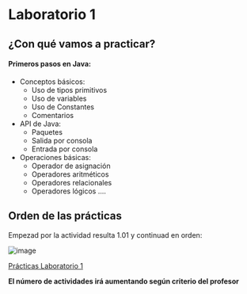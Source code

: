 # Laboratorio 1
## ¿Con qué vamos a practicar?
#### Primeros pasos en Java:
- Conceptos básicos:
  - Uso de tipos primitivos
  - Uso de variables
  - Uso de Constantes
  - Comentarios
- API de Java:
  - Paquetes
  - Salida por consola
  - Entrada por consola
- Operaciones básicas:
  - Operador de asignación
  - Operadores aritméticos
  - Operadores relacionales
  - Operadores lógicos
....

## Orden de las prácticas
Empezad por la actividad resulta 1.01 y continuad en orden:

![image](https://user-images.githubusercontent.com/91023374/133965194-155a902d-f871-4e0d-a742-7e72c3eb81c8.png)

[Prácticas Laboratorio 1](Programacion/Lab1/actividadResuelta1.01/)


**El número de actividades irá aumentando según criterio del profesor**

